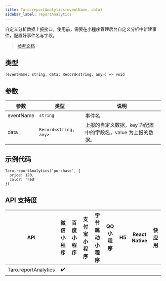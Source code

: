 ```yaml
---
title: Taro.reportAnalytics(eventName, data)
sidebar_label: reportAnalytics
---
```


自定义分析数据上报接口。使用前，需要在小程序管理后台自定义分析中新建事件，配置好事件名与字段。

> [参考文档](https://developers.weixin.qq.com/miniprogram/dev/api/open-api/data-analysis/wx.reportAnalytics.html)

## 类型

```tsx
(eventName: string, data: Record<string, any>) => void
```

## 参数

| 参数 | 类型 | 说明 |
| --- | --- | --- |
| eventName | `string` | 事件名 |
| data | `Record<string, any>` | 上报的自定义数据，key 为配置中的字段名，value 为上报的数据。 |

## 示例代码

```tsx
Taro.reportAnalytics('purchase', {
  price: 120,
  color: 'red'
})
```

## API 支持度

| API | 微信小程序 | 百度小程序 | 支付宝小程序 | 字节跳动小程序 | QQ 小程序 | H5 | React Native | 快应用 |
| :---: | :---: | :---: | :---: | :---: | :---: | :---: | :---: | :---: |
| Taro.reportAnalytics | ✔️ |  |  |  |  |  |  |  |
